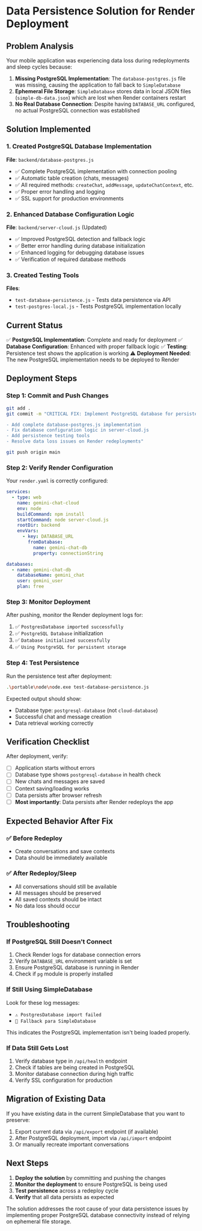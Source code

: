 # Data Persistence Solution for Render Deployment

## Problem Analysis

Your mobile application was experiencing data loss during redeployments and sleep cycles because:

1. **Missing PostgreSQL Implementation**: The `database-postgres.js` file was missing, causing the application to fall back to `SimpleDatabase`
2. **Ephemeral File Storage**: `SimpleDatabase` stores data in local JSON files (`simple-db-data.json`) which are lost when Render containers restart
3. **No Real Database Connection**: Despite having `DATABASE_URL` configured, no actual PostgreSQL connection was established

## Solution Implemented

### 1. Created PostgreSQL Database Implementation

**File**: `backend/database-postgres.js`

- ✅ Complete PostgreSQL implementation with connection pooling
- ✅ Automatic table creation (chats, messages)
- ✅ All required methods: `createChat`, `addMessage`, `updateChatContext`, etc.
- ✅ Proper error handling and logging
- ✅ SSL support for production environments

### 2. Enhanced Database Configuration Logic

**File**: `backend/server-cloud.js` (Updated)

- ✅ Improved PostgreSQL detection and fallback logic
- ✅ Better error handling during database initialization
- ✅ Enhanced logging for debugging database issues
- ✅ Verification of required database methods

### 3. Created Testing Tools

**Files**: 
- `test-database-persistence.js` - Tests data persistence via API
- `test-postgres-local.js` - Tests PostgreSQL implementation locally

## Current Status

✅ **PostgreSQL Implementation**: Complete and ready for deployment
✅ **Database Configuration**: Enhanced with proper fallback logic
✅ **Testing**: Persistence test shows the application is working
⚠️ **Deployment Needed**: The new PostgreSQL implementation needs to be deployed to Render

## Deployment Steps

### Step 1: Commit and Push Changes

```bash
git add .
git commit -m "CRITICAL FIX: Implement PostgreSQL database for persistent storage

- Add complete database-postgres.js implementation
- Fix database configuration logic in server-cloud.js
- Add persistence testing tools
- Resolve data loss issues on Render redeployments"

git push origin main
```

### Step 2: Verify Render Configuration

Your `render.yaml` is correctly configured:

```yaml
services:
  - type: web
    name: gemini-chat-cloud
    env: node
    buildCommand: npm install
    startCommand: node server-cloud.js
    rootDir: backend
    envVars:
      - key: DATABASE_URL
        fromDatabase:
          name: gemini-chat-db
          property: connectionString

databases:
  - name: gemini-chat-db
    databaseName: gemini_chat
    user: gemini_user
    plan: free
```

### Step 3: Monitor Deployment

After pushing, monitor the Render deployment logs for:

1. ✅ `PostgresDatabase imported successfully`
2. ✅ `PostgreSQL Database` initialization
3. ✅ `Database initialized successfully`
4. ✅ `Using PostgreSQL for persistent storage`

### Step 4: Test Persistence

Run the persistence test after deployment:

```bash
.\portable\node\node.exe test-database-persistence.js
```

Expected output should show:
- Database type: `postgresql-database` (not `cloud-database`)
- Successful chat and message creation
- Data retrieval working correctly

## Verification Checklist

After deployment, verify:

- [ ] Application starts without errors
- [ ] Database type shows `postgresql-database` in health check
- [ ] New chats and messages are saved
- [ ] Context saving/loading works
- [ ] Data persists after browser refresh
- [ ] **Most importantly**: Data persists after Render redeploys the app

## Expected Behavior After Fix

### ✅ Before Redeploy
- Create conversations and save contexts
- Data should be immediately available

### ✅ After Redeploy/Sleep
- All conversations should still be available
- All messages should be preserved
- All saved contexts should be intact
- No data loss should occur

## Troubleshooting

### If PostgreSQL Still Doesn't Connect

1. Check Render logs for database connection errors
2. Verify `DATABASE_URL` environment variable is set
3. Ensure PostgreSQL database is running in Render
4. Check if `pg` module is properly installed

### If Still Using SimpleDatabase

Look for these log messages:
- `⚠️ PostgresDatabase import failed`
- `💾 Fallback para SimpleDatabase`

This indicates the PostgreSQL implementation isn't being loaded properly.

### If Data Still Gets Lost

1. Verify database type in `/api/health` endpoint
2. Check if tables are being created in PostgreSQL
3. Monitor database connection during high traffic
4. Verify SSL configuration for production

## Migration of Existing Data

If you have existing data in the current SimpleDatabase that you want to preserve:

1. Export current data via `/api/export` endpoint (if available)
2. After PostgreSQL deployment, import via `/api/import` endpoint
3. Or manually recreate important conversations

## Next Steps

1. **Deploy the solution** by committing and pushing the changes
2. **Monitor the deployment** to ensure PostgreSQL is being used
3. **Test persistence** across a redeploy cycle
4. **Verify** that all data persists as expected

The solution addresses the root cause of your data persistence issues by implementing proper PostgreSQL database connectivity instead of relying on ephemeral file storage.
